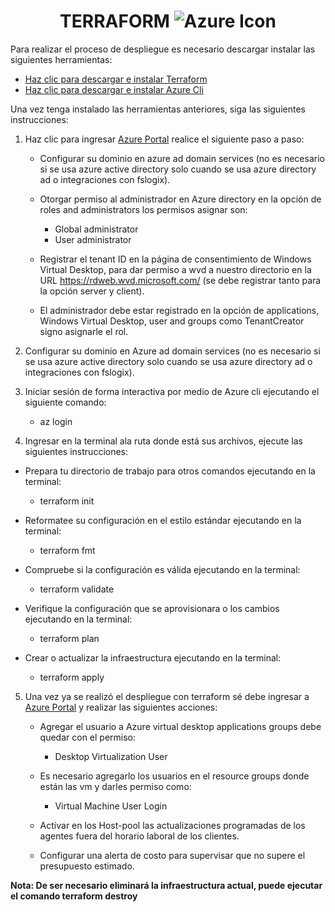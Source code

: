 # <center><strong>TERRAFORM</strong> ![Azure Icon](https://goliathtechnologies.com/wp-content/uploads/2021/11/AVD-cloud.png)</center>

Para realizar el proceso de despliegue es necesario descargar instalar las siguientes herramientas:

- [Haz clic para descargar e instalar Terraform](https://www.terraform.io/downloads)
- [Haz clic para descargar e instalar Azure Cli](https://docs.microsoft.com/en-us/cli/azure/install-azure-cli)

Una vez tenga instalado las herramientas anteriores, siga las siguientes instrucciones:

1. Haz clic para ingresar [Azure Portal](https://portal.azure.com) realice el siguiente paso a paso:
    - Configurar su dominio en azure ad domain services (no es necesario si se usa azure active directory solo cuando se usa azure directory ad o integraciones con fslogix).

    - Otorgar permiso al administrador en Azure directory en la opción de roles and administrators los permisos asignar son:
        - Global administrator 
        - User administrator

    - Registrar el tenant ID  en la página de consentimiento de Windows Virtual Desktop, para dar permiso a wvd a nuestro directorio en la URL https://rdweb.wvd.microsoft.com/  (se debe registrar tanto para la opción server y client).

    - El administrador debe estar registrado en la opción de applications, Windows Virtual Desktop, user and groups como TenantCreator signo asignarle el rol.

2. Configurar su dominio en Azure ad domain services (no es necesario si se usa azure active directory solo cuando se usa azure directory ad o integraciones con fslogix).

3. Iniciar sesión de forma interactiva por medio de Azure cli ejecutando el siguiente comando:

    - az login

4. Ingresar en la terminal ala ruta donde está sus archivos, ejecute las siguientes instrucciones:

- Prepara tu directorio de trabajo para otros comandos ejecutando en la terminal:
    - terraform init

- Reformatee su configuración en el estilo estándar ejecutando en la terminal:
    - terraform fmt

- Compruebe si la configuración es válida ejecutando en la terminal:
    - terraform validate

- Verifique la configuración que se aprovisionara o los cambios ejecutando en la terminal:
    - terraform plan

- Crear o actualizar la infraestructura ejecutando en la terminal:
    - terraform apply

5. Una vez ya se realizó el despliegue con terraform sé debe ingresar a 
[Azure Portal](https://portal.azure.com)  y realizar las siguientes acciones:

    - Agregar el usuario a Azure virtual desktop applications groups debe quedar con el permiso:
        - Desktop Virtualization User
    
    - Es necesario agregarlo los usuarios en el resource groups donde están las vm y darles permiso como:
        - Virtual Machine User Login

    - Activar en los Host-pool las actualizaciones programadas de los agentes fuera del horario laboral de los clientes.

    - Configurar una alerta de costo para supervisar que no supere el presupuesto estimado.           

<strong>Nota:<strong>
De ser necesario eliminará la infraestructura actual, puede ejecutar el comando terraform destroy

